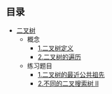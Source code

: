 ## 目录

+ [二叉树](./binary_tree.md)
  + 概念
    + [1.二叉树定义](./binary_tree.md/#二叉树定义)
    + [2.二叉树的遍历](./binary_tree.md/#二叉树的三种非递归遍历)
  + 练习题目
    + [1.二叉树的最近公共祖先](./The_nearest_common_ancestor.md)
    + [2.不同的二叉搜索树 II](./different_binary_tree_two.md)

